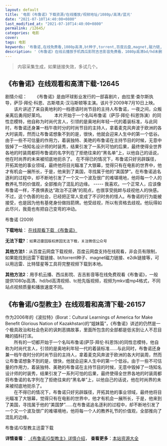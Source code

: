 ```yaml
---
layout: default
title: '电影《布鲁诺》下载资源/在线播放/视频地址/1080p/高清/蓝光'
date: "2021-07-10T14:40:00+0800"
last_modified_at: "2021-07-10T14:40:00+0800"
permalink: /12645/
categories: 电影
cover:
tags: 电影
keywords: '布鲁诺,在线免费看,1080p高清,bt种子,torrent,百度云盘,magnet,磁力链,迅雷下载资源'
description: '《布鲁诺》在线云播放手机西瓜影院吉吉影音免费看，1080p高清bd/hd未删减完整版和tc抢先枪版，mkv/mp4格式，附带bt/torrent种子、magnet/磁力链、百度云盘、网盘资源迅雷下载链接'
---
```


>内容采集生成，如果链接失效，多试几个。


## 《布鲁诺》在线观看和高清下载-12645

剧情介绍： 　　《布鲁诺》是由环球影业发行的一部喜剧片，由拉里·查尔斯执导，萨莎·拜伦·科恩、古斯塔夫·汉马斯顿等主演。该片于2009年7月10日上映。 　　该片讲述了来自奥地利的一档德语时尚节目的主持人布鲁诺，一夜之间，众叛亲离后勇闯好莱坞。 　　本片开始于一个名叫布鲁诺（萨莎·拜伦·科恩饰演）的同性恋模特，他自称为时尚代言人，引领的是奥地利年轻一代的着装标准，与此同时，布鲁诺还身兼一档午夜时分的时尚节目的主持人，拿着麦克风奔波于欧洲的各大时装周，然而让布鲁诺想象不到的是，很快，他就会迎来人生中的第一个低谷。由于一些不可估量的作用力，着装独特、美艳的布鲁诺在主持节目的时候，无意中毁掉了一场知名设计师的时装秀，结果引发了一系列可怕的后果，最终使得全世界各地的时装周都将布鲁诺的名字列在了拒绝往来的“黑名单”上，以他自己的话说，他在时尚界的未来被彻底地扼杀了。 在不得已的情况下，布鲁诺只好另辟蹊径，开拓其他的事业领域，最终他将目光瞄准了大银幕，觉得只有在电影的世界中，他才有机会一展所长，于是，他来到了美国，寻找属于他的“美国梦”。在布鲁诺追名逐利的过程中，却不断地引发了一个又一个波及很广的难堪境地，他将每一个人的教养礼节的价值观，全部推向了混乱的边缘。 ----- 我喜欢。一个正常人，应该像布鲁诺一样，不畏惧表达“政治不正确”的观点，也很享受挑衅与歧视他人的快感。不过，这个伪善的社会，已经把正常人变成了不识时务的怪人。布鲁诺的行为能被接受，也是因为他有基佬身份做挡箭牌。他受歧视，所以有资格去歧视。他玩得如此尽兴，我竟也有把自己变弯的冲动。


布鲁诺 (2009)

**下载地址**： [在线观看下载 《布鲁诺》](https://www.btbtdy.me/btdy/dy6697.html) 


**无法下载?**：`如果迅雷因版权原因无法下载，关注微信公众号 `

**其他方法1**：从百度云网盘下载视频，百度云网盘支持在线观看，非会员有限制，如果能找到迅雷下载链接、bt/torrent种子、magnet磁力链接、e2dk链接等，可以用迅雷、比特彗星等工具将完整视频下载到本地。

**其他方法2**：用手机云播、西瓜影院、吉吉影音等在线免费观看《布鲁诺》，一般提供1080p高清、hd/bd高清视频、tc抢先版视频，视频为mkv或mp4格式，不同站点视频质量和播放速度不同。


## 《布鲁诺/G型教主》在线观看和高清下载-26157

作为2006年的《波拉特》(Borat：Cultural Learnings of America for Make Benefit Glorious Nation of Kazakhstan)的&ldquo;姐妹篇&rdquo;，《布鲁诺》讲述的仍然是一个极具政治和社会色彩的讽刺恶搞故事，里面所包含的全部都是低劣到让人不忍目睹的插科打诨。<br />　　所有的一切都开始于一个名叫布鲁诺(萨莎·拜伦·科恩饰)的同性恋模特，他自称为时尚代言人，引领的是奥地利年轻一代的着装标准&hellip;…与此同时，布鲁诺还身兼一档午夜时分的时尚节目的主持人，拿着麦克风奔波于欧洲的各大时装周，然而让布鲁诺想象不到的是，很快，他就会迎来人生中的第一个低谷。由于一些不可估量的作用力，着装独特、美艳的布鲁诺在主持节目的时候，无意中毁掉了一场知名设计师的时装秀，结果引发了一系列可怕的后果，最终使得全世界各地的时装周都将布鲁诺的名字列在了拒绝往来的“黑名单&rdquo;上，以他自己的话说，他在时尚界的未来被彻底地扼杀了。<br />　　在不得已的情况下，布鲁诺只好另辟蹊径，开拓其他的事业领域，最终他将目光瞄准了大银幕，觉得只有在电影的世界中，他才有机会一展所长，于是，他来到了美国，寻找属于他的“美国梦&rdquo;……在布鲁诺追名逐利的过程中，却不断地引发了一个又一个波及很广的难堪境地，他将每一个人的教养礼节的价值观，全部推向了混乱的边缘。</p>


布鲁诺/G型教主迅雷下载

**详情查看**： [《布鲁诺/G型教主》详情介绍](/movie/26157/)， **查看更多**：[本站资源大全](/movie/t/all/)


